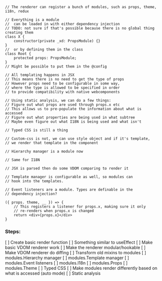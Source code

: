##

```tsx

// The renderer can register a bunch of modules, such as props, theme, i18n, redux

// Everything is a module
//	can be loaded in with either dependency injection
// TODO: not sure if that's possible because there is no global thing creating them
class X {
	constructor(private _xd: PropsModule) {}
}
//	or by defining them in the class
class Root {
	protected props: PropsModule;
}
// Might be possible to put them in the @config

// All templating happens in JSX
// This means there is no need to get the type of props
// However props need to be configurable in some way,
// where the type is allowed to be specified in order
// to provide compatibility with native webcomponents

// Using static analysis, we can do a few things:
// Figure out what props are used through props.x etc
// This allows us to pre-populate the information about what is accessed
// Figure out what properties are being used in what subtree
// Maybe even figure out what I18N is being used and what isn't

// Typed CSS is still a thing

// Custom-css is not, we can use style object and if it's template,
// we render that template in the component

// Hierarchy manager is a module now

// Same for I18N

// JSX is parsed then do some VDOM comparing to render it

// Template manager is configurable as well, so modules can
// hook into the templates.

// Event listeners are a module. Types are definable in the
// dependency injection?

({ props. theme, __ }) => {
	// This registers a listener for props.x, making sure it only
	// re-renders when props.x is changed
	return <div>{props.x}</div>
}

```

### Steps:

[ ] Create basic render function
[ ] Something similar to useEffect
[ ] Make basic VDOM renderer work
[ ] Make the renderer modular/hookable
[ ] Make VDOM renderer do diffing
[ ] Transform old mixins to modules
[ ] modules.Hierarchy manager
[ ] modules.Template manager
[ ] modules.Event listeners
[ ] modules.I18n
[ ] modules.Props
[ ] modules.Theme
[ ] Typed CSS
[ ] Make modules render differently based on what is accessed (auto mode)
[ ] Static analysis
